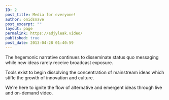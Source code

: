 ```yaml
---
ID: 2
post_title: Media for everyone!
author: onidsnave
post_excerpt: ""
layout: page
permalink: https://adjyleak.video/
published: true
post_date: 2013-04-28 01:40:59
---
```

<div class="flex">

The hegemonic narrative continues to disseminate status quo messaging while new ideas rarely receive broadcast exposure.

Tools exist to begin dissolving the concentration of mainstream ideas which stifle the growth of innovation and culture.

We're here to ignite the flow of alternative and emergent ideas through live and on-demand video.

</div>